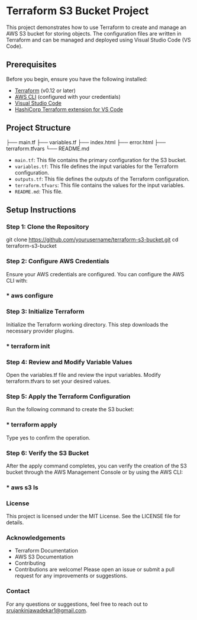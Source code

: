 # Terraform S3 Bucket Project

This project demonstrates how to use Terraform to create and manage an AWS S3 bucket for storing objects. The configuration files are written in Terraform and can be managed and deployed using Visual Studio Code (VS Code).

## Prerequisites

Before you begin, ensure you have the following installed:

- [Terraform](https://www.terraform.io/downloads.html) (v0.12 or later)
- [AWS CLI](https://aws.amazon.com/cli/) (configured with your credentials)
- [Visual Studio Code](https://code.visualstudio.com/)
- [HashiCorp Terraform extension for VS Code](https://marketplace.visualstudio.com/items?itemName=HashiCorp.terraform)

## Project Structure
├── main.tf
├── variables.tf
├── index.html
├── error.html
├── terraform.tfvars
└── README.md
- `main.tf`: This file contains the primary configuration for the S3 bucket.
- `variables.tf`: This file defines the input variables for the Terraform configuration.
- `outputs.tf`: This file defines the outputs of the Terraform configuration.
- `terraform.tfvars`: This file contains the values for the input variables.
- `README.md`: This file.

## Setup Instructions

### Step 1: Clone the Repository 
git clone https://github.com/yourusername/terraform-s3-bucket.git
cd terraform-s3-bucket

### Step 2: Configure AWS Credentials
Ensure your AWS credentials are configured. You can configure the AWS CLI with:
### * aws configure

### Step 3: Initialize Terraform
Initialize the Terraform working directory. 
This step downloads the necessary provider plugins.
### * terraform init

### Step 4: Review and Modify Variable Values
Open the variables.tf file and review the input variables. 
Modify terraform.tfvars to set your desired values.

### Step 5: Apply the Terraform Configuration
Run the following command to create the S3 bucket:
### * terraform apply
Type yes to confirm the operation.

### Step 6: Verify the S3 Bucket
After the apply command completes, 
you can verify the creation of the S3 bucket through the AWS Management Console or by using the AWS CLI:
### * aws s3 ls

### License
This project is licensed under the MIT License. See the LICENSE file for details.

### Acknowledgements
- Terraform Documentation
- AWS S3 Documentation
- Contributing
- Contributions are welcome! Please open an issue or submit a pull request for any improvements or suggestions.

### Contact
For any questions or suggestions, feel free to reach out to srujankinjawadekar1@gmail.com.
